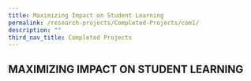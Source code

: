 ```yaml
---
title: Maximizing Impact on Student Learning
permalink: /research-projects/Completed-Projects/com1/
description: ""
third_nav_title: Completed Projects
---
```

## MAXIMIZING IMPACT ON STUDENT LEARNING


